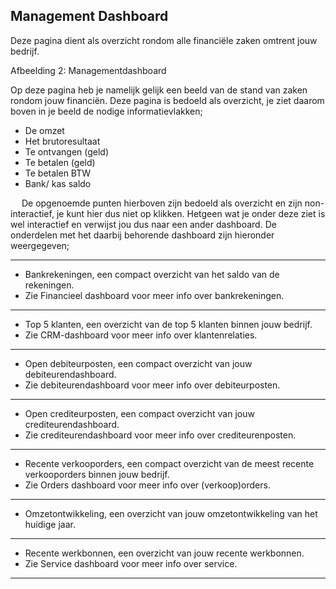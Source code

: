 ## Management Dashboard
Deze pagina dient als overzicht rondom alle financiële zaken omtrent jouw bedrijf. 


Afbeelding 2: Managementdashboard


Op deze pagina heb je namelijk gelijk een beeld van de stand van zaken rondom jouw financiën. Deze pagina is bedoeld als overzicht, je ziet daarom boven in je beeld de nodige informatievlakken;
- De omzet
- Het brutoresultaat
- Te ontvangen (geld)
- Te betalen (geld)
- Te betalen BTW
- Bank/ kas saldo

 
De opgenoemde punten hierboven zijn bedoeld als overzicht en zijn non-interactief, je kunt hier dus niet op klikken. Hetgeen wat je onder deze ziet is wel interactief en verwijst jou dus naar een ander dashboard. De onderdelen met het daarbij behorende dashboard zijn hieronder weergegeven;
***
- Bankrekeningen, een compact overzicht van het saldo van de rekeningen. 
- Zie Financieel dashboard voor meer info over bankrekeningen.
***
- Top 5 klanten, een overzicht van de top 5 klanten binnen jouw bedrijf. 
- Zie CRM-dashboard voor meer info over klantenrelaties.
***
- Open debiteurposten, een compact overzicht van jouw debiteurendashboard.
- Zie debiteurendashboard voor meer info over debiteurposten.
***
- Open crediteurposten, een compact overzicht van jouw crediteurendashboard.
- Zie crediteurendashboard voor meer info over crediteurenposten.
***
- Recente verkooporders, een compact overzicht van de meest recente verkooporders binnen jouw bedrijf. 
- Zie Orders dashboard voor meer info over (verkoop)orders.
***
- Omzetontwikkeling, een overzicht van jouw omzetontwikkeling van het huidige jaar. 
***
- Recente werkbonnen, een overzicht van jouw recente werkbonnen.
- Zie Service dashboard voor meer info over service.
***
 
